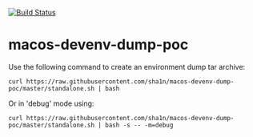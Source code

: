 [![Build Status](https://travis-ci.org/sha1n/macos-devenv-dump-poc.svg?branch=master)](https://travis-ci.org/sha1n/macos-devenv-dump-poc)

# macos-devenv-dump-poc

Use the following command to create an environment dump tar archive:

`curl https://raw.githubusercontent.com/sha1n/macos-devenv-dump-poc/master/standalone.sh | bash`

Or in 'debug' mode using:

`curl https://raw.githubusercontent.com/sha1n/macos-devenv-dump-poc/master/standalone.sh | bash -s -- -m=debug`

